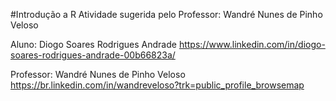 #Introdução a R
Atividade sugerida pelo Professor: Wandré Nunes de Pinho Veloso

Aluno: Diogo Soares Rodrigues Andrade
https://www.linkedin.com/in/diogo-soares-rodrigues-andrade-00b66823a/

Professor: Wandré Nunes de Pinho Veloso
https://br.linkedin.com/in/wandreveloso?trk=public_profile_browsemap
